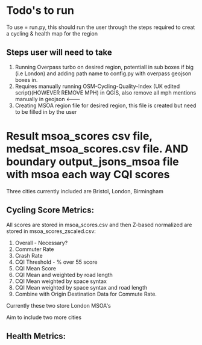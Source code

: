 # Todo's to run
To use = run.py, this should run the user through the steps required to creat a cycling & health map for the region

## Steps user will need to take

1) Running Overpass turbo on desired region, potentiall in sub boxes if big (i.e London) and adding path name to config.py with overpass geojson boxes in.
2) Requires manually running OSM-Cycling-Quality-Index (UK edited script)(HOWEVER REMOVE MPH) in QGIS, also remove all mph mentions manually in geojson <---
3) Creating MSOA region file for desired region, this file is created but need to be filled in by the user

# Result msoa_scores csv file, medsat_msoa_scores.csv file. AND boundary output_jsons_msoa file with msoa each way CQI scores

Three cities currently included are Bristol, London, Birmingham

## Cycling Score Metrics:

All scores are stored in msoa_scores.csv and then Z-based normalized are stored in msoa_scores_zscaled.csv:
1) Overall - Necessary?
2) Commuter Rate
3) Crash Rate
4) CQI Threshold - % over 55 score
5) CQI Mean Score
6) CQI Mean and weighted by road length
7) CQI Mean weighted by space syntax
8) CQI Mean weighted by space syntax and road length
9) Combine with Origin Destination Data for Commute Rate.

Currently these two store London MSOA's

Aim to include two more cities

## Health Metrics:


